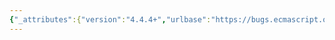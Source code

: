 ```yaml
---
{"_attributes":{"version":"4.4.4+","urlbase":"https://bugs.ecmascript.org/","maintainer":"dherman@mozilla.com"},"bug":{"bug_id":3280,"creation_ts":"2014-10-14 09:58:00 -0700","short_desc":"9.1.2 [[SetPrototypeOf]] Contains unreachable steps","delta_ts":"2014-10-14 10:39:17 -0700","product":"Draft for 6th Edition","component":"technical issue","version":"Rev 27: August 24, 2014 Draft","rep_platform":"All","op_sys":"All","bug_status":"RESOLVED","resolution":"INVALID","priority":"Normal","bug_severity":"enhancement","everconfirmed":true,"reporter":{"uid":"samlecuyer","name":"Sam L'ecuyer"},"assigned_to":{"uid":"allen","name":"Allen Wirfs-Brock"},"cc":"andrebargull","long_desc":[{"commentid":10350,"comment_count":0,"who":{"uid":"samlecuyer","name":"Sam L'ecuyer"},"bug_when":"2014-10-14 09:58:35 -0700","thetext":"Substeps of 8 are unreachable in the latest draft, and step 7 is a duplicate of step 2.\n\nStep 2: Let extensible be the value of the [[Extensible]] internal slot of O.\nStep 5: If extensible is false, then return false.\n\nStep 7: Let extensible be the value of the [[Extensible]] internal slot of O.\nStep 8: If extensible is false, then (substeps)\n\n[[Extensible]] is not modified in this algorithm, so if extensible is false, then it shouldn't be checked again."},{"commentid":10351,"comment_count":1,"who":{"uid":"samlecuyer","name":"Sam L'ecuyer"},"bug_when":"2014-10-14 10:13:40 -0700","thetext":"IMO, steps 7 & 8 should just be removed, since they just duplicate steps 3,4,5 in a different order."},{"commentid":10352,"comment_count":2,"who":{"uid":"andrebargull","name":"André Bargull"},"bug_when":"2014-10-14 10:30:21 -0700","thetext":"Proxy handlers executed during the prototype chain traversal (step 6.b.ii) can change the [[Extensible]] internal slot, see bug 2489."},{"commentid":10353,"comment_count":3,"who":{"uid":"samlecuyer","name":"Sam L'ecuyer"},"bug_when":"2014-10-14 10:39:17 -0700","thetext":"Thanks, André.  My mistake."}]}}
---
```

